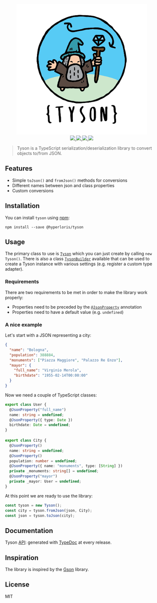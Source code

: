 <div align="center">
  <img src="https://github.com/hyperloris/tyson/blob/master/static/img/tyson-logo.png" width="430" />
  <div>
    <a href="https://www.npmjs.com/package/@hyperloris/tyson">
      <img src="https://img.shields.io/npm/v/@hyperloris/tyson.svg?style=flat-square" />
    </a>
    <a href="https://travis-ci.org/hyperloris/tyson">
      <img src="https://img.shields.io/travis/hyperloris/tyson/master.svg?style=flat-square" />
    </a>
    <a href="https://coveralls.io/github/hyperloris/tyson?branch=master">
      <img src="https://img.shields.io/coveralls/github/hyperloris/tyson.svg?style=flat-square" />
    </a>
    <a href="https://github.com/hyperloris/tyson/blob/master/LICENSE">
      <img src="https://img.shields.io/github/license/hyperloris/tyson.svg?style=flat-square" />
    </a>
  </div>
</div>

> Tyson is a TypeScript serialization/deserialization library to convert objects to/from JSON.

## Features

* Simple `toJson()` and `fromJson()` methods for conversions
* Different names between json and class properties
* Custom conversions

## Installation

You can install `tyson` using [npm](http://npmjs.org):

```console
npm install --save @hyperloris/tyson
```

## Usage

The primary class to use is [`Tyson`](https://hyperloris.github.io/tyson/classes/tyson.html) which you can just create by calling `new Tyson()`. There is also a class [`TysonBuilder`](https://hyperloris.github.io/tyson/classes/tysonbuilder.html) available that can be used to create a Tyson instance with various settings (e.g. register a custom type adapter).

### Requirements

There are two requirements to be met in order to make the library work properly:

* Properties need to be preceded by the [`@JsonProperty`](https://hyperloris.github.io/tyson/globals.html#jsonproperty) annotation
* Properties need to have a default value (e.g. `undefined`)

### A nice example

Let's start with a JSON representing a city:

```json
{
  "name": "Bologna",
  "population": 388884,
  "monuments": ["Piazza Maggiore", "Palazzo Re Enzo"],
  "mayor": {
    "full_name": "Virginio Merola",
    "birthdate": "1955-02-14T00:00:00"
  }
}
```

Now we need a couple of TypeScript classes:

```typescript
export class User {
  @JsonProperty("full_name")
  name: string = undefined;
  @JsonProperty({ type: Date })
  birthdate: Date = undefined;
}

export class City {
  @JsonProperty()
  name: string = undefined;
  @JsonProperty()
  population: number = undefined;
  @JsonProperty({ name: "monuments", type: [String] })
  private _monuments: string[] = undefined;
  @JsonProperty("mayor")
  private _mayor: User = undefined;
}
```

At this point we are ready to use the library:

```typescript
const tyson = new Tyson();
const city = tyson.fromJson(json, City);
const json = tyson.toJson(city);
```

## Documentation

Tyson [API](http://hyperloris.github.io/tyson): generated with [TypeDoc](http://typedoc.org) at every release.

## Inspiration

The library is inspired by the [Gson](https://github.com/google/gson) library.

## License

MIT
